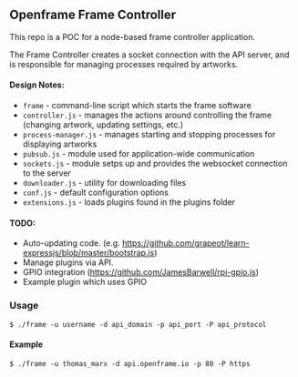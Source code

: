## Openframe Frame Controller
This repo is a POC for a node-based frame controller application.

The Frame Controller creates a socket connection with the API server, and is responsible for managing processes required by artworks.

#### Design Notes:
- `frame` - command-line script which starts the frame software
- `controller.js` - manages the actions around controlling the frame (changing artwork, updating settings, etc.)
- `process-manager.js` - manages starting and stopping processes for displaying artworks
- `pubsub.js` - module used for application-wide communication
- `sockets.js` - module setps up and provides the websocket connection to the server
- `downloader.js` - utility for downloading files
- `conf.js` - default configuration options
-  `extensions.js` - loads plugins found in the plugins folder


#### TODO:
- Auto-updating code. (e.g. https://github.com/grapeot/learn-expressjs/blob/master/bootstrap.js)
- Manage plugins via API.
- GPIO integration (https://github.com/JamesBarwell/rpi-gpio.js)
- Example plugin which uses GPIO

### Usage
```
$ ./frame -u username -d api_domain -p api_port -P api_protocol
```

#### Example
```
$ ./frame -u thomas_marx -d api.openframe.io -p 80 -P https
```
